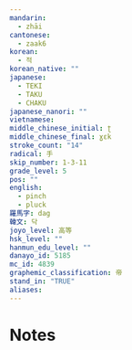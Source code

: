 ```yaml
---
mandarin:
  - zhāi
cantonese:
  - zaak6
korean:
  - 적
korean_native: ""
japanese:
  - TEKI
  - TAKU
  - CHAKU
japanese_nanori: ""
vietnamese:
middle_chinese_initial: ʈ
middle_chinese_final: ɣɛk
stroke_count: "14"
radical: 手
skip_number: 1-3-11
grade_level: 5
pos: ""
english:
  - pinch
  - pluck
羅馬字: dag
韓文: 닥
joyo_level: 高等
hsk_level: ""
hanmun_edu_level: ""
danayo_id: 5185
mc_id: 4839
graphemic_classification: 帝
stand_in: "TRUE"
aliases:
---
```


# Notes
